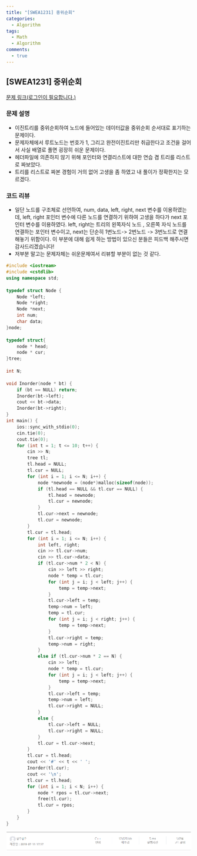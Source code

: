 ```yaml
---
title: "[SWEA1231] 중위순회"
categories:
  - Algorithm
tags:
  - Math
  - Algorithm
comments:
  - true
---
```

## [SWEA1231] 중위순회

[문제 링크(로그인이 필요합니다.)](https://www.swexpertacademy.com/main/code/problem/problemDetail.do?contestProbId=AV140YnqAIECFAYD)

### 문제 설명
* 이진트리를 중위순회하여 노드에 들어있는 데이터값을 중위순회 순서대로 표기하는 문제이다.
* 문제자체에서 루트노드는 번호가 1, 그리고 완전이진트리만 취급한다고 조건을 걸어서 사실 배열로 풀면 굉장히 쉬운 문제이다.
* 헤더파일에 의존하지 않기 위해 포인터와 연결리스트에 대한 연습 겸 트리를 리스트로 짜보았다.
* 트리를 리스트로 짜본 경험이 거의 없어 고생을 좀 하였고 내 풀이가 정확한지는 모르겠다. 

### 코드 리뷰
* 일단 노드를 구조체로 선언하여, num, data, left, right, next 변수를 이용하였는데, left, right 포인터 변수에 다른 노드를 연결하기 위하여 고생을 하다가 next 포인터 변수를 이용하였다. left, right는 트리의 왼쪽자식 노드 , 오른쪽 자식 노드를 연결하는 포인터 변수이고, next는 단순히 1번노드-> 2번노드 -> 3번노드로 연결해놓기 위함이다. 이 부분에 대해 쉽게 하는 방법이 있으신 분들은 피드백 해주시면 감사드리겠습니다!
* 저부분 말고는 문제자체는 쉬운문제여서 리뷰할 부분이 없는 것 같다.

```cpp
#include <iostream>
#include <cstdlib>
using namespace std;

typedef struct Node {
	Node *left;
	Node *right;
	Node *next;
	int num;
	char data;
}node;

typedef struct{
	node * head;
	node * cur;
}tree;

int N;

void Inorder(node * bt) {
	if (bt == NULL) return;
	Inorder(bt->left);
	cout << bt->data;
	Inorder(bt->right);
}
int main() {
	ios::sync_with_stdio(0);
	cin.tie(0);
	cout.tie(0);
	for (int t = 1; t <= 10; t++) {
		cin >> N;
		tree tl;
		tl.head = NULL;
		tl.cur = NULL;
		for (int i = 1; i <= N; i++) {
			node *newnode = (node*)malloc(sizeof(node));
			if (tl.head == NULL && tl.cur == NULL) {
				tl.head = newnode;
				tl.cur = newnode;
			}
			tl.cur->next = newnode;
			tl.cur = newnode;
		}
		tl.cur = tl.head;
		for (int i = 1; i <= N; i++) {
			int left, right;
			cin >> tl.cur->num;
			cin >> tl.cur->data;
			if (tl.cur->num * 2 < N) {
				cin >> left >> right;
				node * temp = tl.cur;
				for (int j = i; j < left; j++) {
					temp = temp->next;
				}
				tl.cur->left = temp;
				temp->num = left;
				temp = tl.cur;
				for (int j = i; j < right; j++) {
					temp = temp->next;
				}
				tl.cur->right = temp;
				temp->num = right;
			}
			else if (tl.cur->num * 2 == N) {
				cin >> left;
				node * temp = tl.cur;
				for (int j = i; j < left; j++) {
					temp = temp->next;
				}
				tl.cur->left = temp;
				temp->num = left;
				tl.cur->right = NULL;
			}
			else {
				tl.cur->left = NULL;
				tl.cur->right = NULL;
			}
			tl.cur = tl.cur->next;
		}
		tl.cur = tl.head;
		cout << '#' << t << ' ';
		Inorder(tl.cur);
		cout << '\n';
		tl.cur = tl.head;
		for (int i = 1; i < N; i++) {
			node * rpos = tl.cur->next;
			free(tl.cur);
			tl.cur = rpos;
		}
	}
}
```
![](/assets/img/Algorithm/1907111.png)
